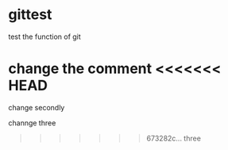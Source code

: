 # gittest
test the function of git

change the comment
<<<<<<< HEAD
=======

change secondly


channge three
>>>>>>> 673282c... three
